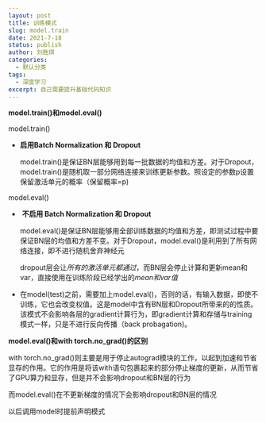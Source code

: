 ```yaml
---
layout: post
title: 训练模式
slug: model.train
date: 2021-7-18
status: publish
author: 刘胜琪
categories: 
  - 默认分类
tags: 
  - 深度学习
excerpt: 自己需要提升基础代码知识
---
```


**model.train()和model.eval()**

model.train()

- **启用Batch Normalization 和 Dropout**

  model.train()是保证BN层能够用到每一批数据的均值和方差。对于Dropout，model.train()是随机取一部分网络连接来训练更新参数。照设定的参数p设置保留激活单元的概率（保留概率=p)

model.eval()

- ​	**不启用 Batch Normalization 和 Dropout**

  model.eval()是保证BN层能够用全部训练数据的均值和方差，即测试过程中要保证BN层的均值和方差不变。对于Dropout，model.eval()是利用到了所有网络连接，即不进行随机舍弃神经元

  dropout层会让*所有的激活单元都通过*，而BN层会停止计算和更新mean和var，直接使用在训练阶段已经学出的*mean和var值*

- 在model(test)之前，需要加上model.eval()，否则的话，有输入数据，即使不训练，它也会改变权值。这是model中含有BN层和Dropout所带来的的性质。该模式不会影响各层的gradient计算行为，即gradient计算和存储与training模式一样，只是不进行反向传播（back probagation)。



**model.eval()和with torch.no_grad()的区别**

with torch.no_grad()则主要是用于停止autograd模块的工作，以起到加速和节省显存的作用。它的作用是将该with语句包裹起来的部分停止梯度的更新，从而节省了GPU算力和显存，但是并不会影响dropout和BN层的行为

而model.eval()在不更新梯度的情况下会影响dropout和BN层的情况



以后调用model时提前声明模式